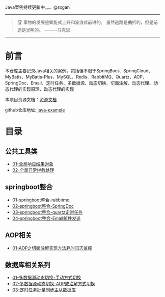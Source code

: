 Java案例持续更新中。。。@sxgan

---

> 🏆 事物的发展是螺旋式上升和波浪式前进的， 虽然道路是曲折的，但是前途是光明的。 ———马克思

--- 

# 前言

本仓库主要记录Java相关的案例，包括但不限于SpringBoot、SpringCloud、MyBatis、MyBatis-Plus、MySQL、Redis、RabbitMQ、Quartz、AOP、SpringDoc、Email、定时任务、多数据源、动态切换、切面注解、动态代理、动态代理的实现原理、动态代理的实现

本项目资源文档：[资源文档](a-doc)

github仓库地址: [java-example](https://github.com/sxgan-code/java-example)

# 目录

## 公共工具类

- [01-全局响应结果对象](common-dep%2Fsrc%2Fmain%2Fjava%2Fcn%2Fsxgan%2Fcommon%2Fresponse)
- [02-全局异常拦截处理](common-dep%2Fsrc%2Fmain%2Fjava%2Fcn%2Fsxgan%2Fcommon%2Fexception)

## springboot整合

- [01-springboot整合-rabbitmq](java-boot-base%2Fsrc%2Fmain%2Fjava%2Fcn%2Fsxgan%2Fbase%2Fmq%2Frabbit)
- [02-springboot整合-SpringDoc](common-dep%2Fsrc%2Fmain%2Fjava%2Fcn%2Fsxgan%2Fcommon%2Fconfig%2FSpringDocConfig.java)
- [03-springboot整合-quartz定时任务](java-boot-db%2Fsrc%2Fmain%2Fjava%2Fcn%2Fsxgan%2Fdb%2Fquartz)
- [04-springboot整合-Email邮件发送](java-boot-base%2Fsrc%2Fmain%2Fjava%2Fcn%2Fsxgan%2Fbase%2Femail)

## AOP相关

- [01-AOP之切面注解实现方法耗时日志监控](common-dep%2Fsrc%2Fmain%2Fjava%2Fcn%2Fsxgan%2Fcommon%2Faspect%2FWorkTimeAspect.java)

## 数据库相关系列

- [01-多数据源动态切换-手动方式切换](java-boot-db%2Fsrc%2Fmain%2Fjava%2Fcn%2Fsxgan%2Fdb%2Fconfig)
- [02-多数据源动态切换-AOP或注解方式切换](java-boot-db%2Fsrc%2Fmain%2Fjava%2Fcn%2Fsxgan%2Fdb%2Faspect)
- [03-定时任务批量同步主从数据库](java-boot-db%2Fsrc%2Fmain%2Fjava%2Fcn%2Fsxgan%2Fdb%2Fquartz%2FDataTableSyncJob.java)